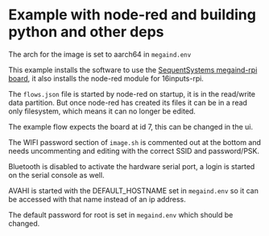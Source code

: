 # Example with node-red and building python and other deps

The arch for the image is set to aarch64 in `megaind.env`

This example installs the software to use the [SequentSystems megaind-rpi board](https://github.com/SequentMicrosystems/megaind-rpi), it also installs the node-red module for 16inputs-rpi.

The `flows.json` file is started by node-red on startup, it is in the read/write data partition.  But once node-red has created its files it can be in a read only filesystem, which means it can no longer be edited.

The example flow expects the board at id 7, this can be changed in the ui.

The WIFI password section of `image.sh` is commented out at the bottom and needs uncommenting and editing with the correct SSID and password/PSK.

Bluetooth is disabled to activate the hardware serial port, a login is started on the serial console as well.

AVAHI is started with the DEFAULT_HOSTNAME set in `megaind.env` so it can be accessed with that name instead of an ip address.

The default password for root is set in `megaind.env` which should be changed.
